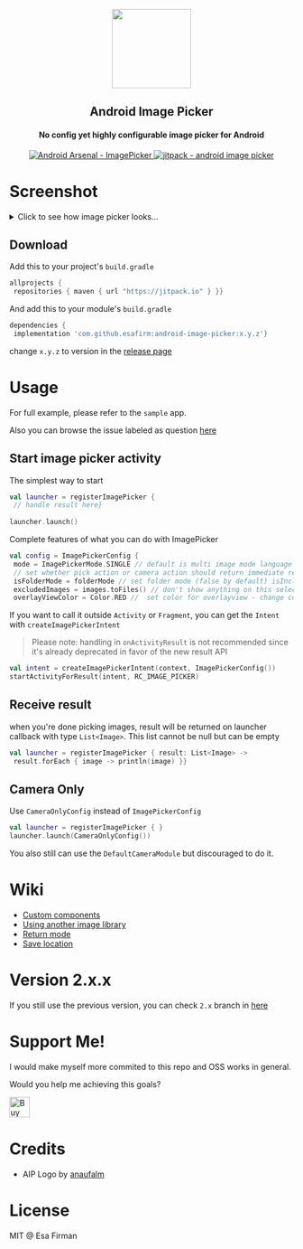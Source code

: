 <p align="center">  
   <img  src="https://github.com/esafirm/android-image-picker/blob/master/art/logo.png?raw=true" width="140" height="140"/>   
</p>  

<h2 align="center">Android Image Picker</h2>  
<h4 align="center">No config yet highly configurable image picker for Android</h3>

<p align="center">  
  <a href="https://android-arsenal.com/details/1/4618">  
    <img src="https://img.shields.io/badge/Android%20Arsenal-ImagePicker-brightgreen.svg?style=flat" alt="Android Arsenal - ImagePicker" />  
  </a>  

  <a href="https://jitpack.io/#esafirm/android-image-picker">  
    <img src="https://jitpack.io/v/esafirm/android-image-picker.svg" alt="jitpack - android image picker" />  
  </a>  
</p>  

# Screenshot

<details>  
   <summary>Click to see how image picker looks…</summary>  
<img   
src="https://raw.githubusercontent.com/esafirm/android-image-picker/master/art/ss.gif" height="460" width="284"/>  
</details>  

## Download

Add this to your project's `build.gradle`

```groovy  
allprojects {  
 repositories { maven { url "https://jitpack.io" } }}  
```  

And add this to your module's `build.gradle`

```groovy  
dependencies {  
 implementation 'com.github.esafirm:android-image-picker:x.y.z'}  
```  

change `x.y.z` to version in the [release page](https://github.com/esafirm/android-image-picker/releases)

# Usage

For full example, please refer to the `sample` app.

Also you can browse the issue labeled as question [here](https://github.com/esafirm/android-image-picker/issues?utf8=%E2%9C%93&q=label%3Aquestion+)

## Start image picker activity

The simplest way to start

```kotlin  
val launcher = registerImagePicker {  
 // handle result here}  
  
launcher.launch()  
```  

Complete features of what you can do with ImagePicker

```kotlin  
val config = ImagePickerConfig {  
 mode = ImagePickerMode.SINGLE // default is multi image mode language = "in" // Set image picker language theme = R.style.ImagePickerTheme  
 // set whether pick action or camera action should return immediate result or not. Only works in single mode for image picker returnMode = if (returnAfterCapture) ReturnMode.ALL else ReturnMode.NONE  
 isFolderMode = folderMode // set folder mode (false by default) isIncludeVideo = includeVideo // include video (false by default) isOnlyVideo = onlyVideo // include video (false by default) arrowColor = Color.RED // set toolbar arrow up color folderTitle = "Folder" // folder selection title imageTitle = "Tap to select" // image selection title doneButtonText = "DONE" // done button text limit = 10 // max images can be selected (99 by default) isShowCamera = true // show camera or not (true by default) savePath = ImagePickerSavePath("Camera") // captured image directory name ("Camera" folder by default) savePath = ImagePickerSavePath(Environment.getExternalStorageDirectory().path, isRelative = false) // can be a full path  
 excludedImages = images.toFiles() // don't show anything on this selected images selectedImages = images  // original selected images, used in multi mode}  
 overlayViewColor = Color.RED //  set color for overlayview - change color of selection alpha
```  

If you want to call it outside `Activity` or `Fragment`, you can get the `Intent` with `createImagePickerIntent`

> Please note: handling in `onActivityResult` is not recommended since it's already deprecated in favor of the new result API

```kotlin  
val intent = createImagePickerIntent(context, ImagePickerConfig())  
startActivityForResult(intent, RC_IMAGE_PICKER)  
```  

## Receive result

when you're done picking images, result will be returned on launcher callback with type `List<Image>`. This list cannot be null but can be empty

```kotlin  
val launcher = registerImagePicker { result: List<Image> ->  
 result.forEach { image -> println(image) }}   
```  

## Camera Only

Use `CameraOnlyConfig` instead of `ImagePickerConfig`

```kotlin  
val launcher = registerImagePicker { }  
launcher.launch(CameraOnlyConfig())  
```  

You also still can use the `DefaultCameraModule` but discouraged to do it.

# Wiki

- [Custom components](https://github.com/esafirm/android-image-picker/blob/master/docs/custom_components.md)
- [Using another image library](https://github.com/esafirm/android-image-picker/blob/master/docs/another_image_library.md)
- [Return mode](https://github.com/esafirm/android-image-picker/blob/master/docs/return_mode.md)
- [Save location](https://github.com/esafirm/android-image-picker/blob/master/docs/save_location.md)


# Version 2.x.x

If you still use the previous version, you can check `2.x` branch in [here](https://github.com/esafirm/android-image-picker/tree/2.x)

# Support Me!

I would make myself more commited to this repo and OSS works in general.

Would you help me achieving this goals?

<a href='https://ko-fi.com/M4M41RRE0' target='_blank'><img height='36' style='border:0px;height:36px;' src='https://cdn.ko-fi.com/cdn/kofi4.png?v=2' border='0' alt='Buy Me a Coffee at ko-fi.com' /></a>

# Credits

- AIP Logo by [anaufalm](https://github.com/anaufalm)

# License

MIT @ Esa Firman